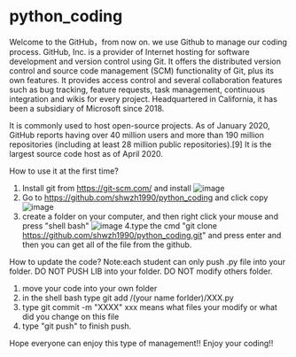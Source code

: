 # python_coding
Welcome to the GitHub，from now on. we use Github to manage our coding process.
GitHub, Inc. is a provider of Internet hosting for software development and version control using Git. 
It offers the distributed version control and source code management (SCM) functionality of Git, plus its own features. It provides access control and several collaboration features such as bug tracking, feature requests, task management, continuous integration and wikis for every project. Headquartered in California, it has been a subsidiary of Microsoft since 2018.

It is commonly used to host open-source projects. As of January 2020, GitHub reports having over 40 million users and more than 190 million repositories (including at least 28 million public repositories).[9] It is the largest source code host as of April 2020.


How to use it at the first time?
1. Install git from https://git-scm.com/ and install 
![image](https://user-images.githubusercontent.com/24953400/134747174-7a0b0542-8f85-4a08-acdd-910f7f4e99d2.png)
2. Go to https://github.com/shwzh1990/python_coding and click copy
![image](https://user-images.githubusercontent.com/24953400/134747255-5912b0c2-b4d0-46b4-8997-a3062216297d.png)
3. create a folder on your computer, and then right click your mouse and press "shell bash"
![image](https://user-images.githubusercontent.com/24953400/134747377-2ae4b985-2b66-4f56-bafc-6648dd506bfa.png)
4.type the cmd "git clone https://github.com/shwzh1990/python_coding.git" and press enter and then you can get all of the file from the github.

How to update the code?
Note:each student can only push .py file into your folder. DO NOT PUSH LIB into your folder. DO NOT modify others folder.
1. move your code into your own folder
2. in the shell bash type git add /(your name forlder)/XXX.py
3. type git commit -m "XXXX" xxx means what files your modify or what did you change on this file
4. type "git push" to finish push.

Hope everyone can enjoy this type of management!!
Enjoy your coding!!

